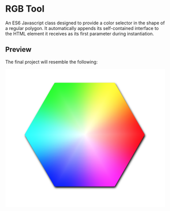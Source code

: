 # RGB Tool

An ES6 Javascript class designed to provide a color selector in the shape of a regular polygon. It automatically appends its self-contained interface to the HTML element it receives as its first parameter during instantiation.

## Preview

The final project will resemble the following:

![The rendered interface](./screenshot.png?raw=true 'RGB Tool')
